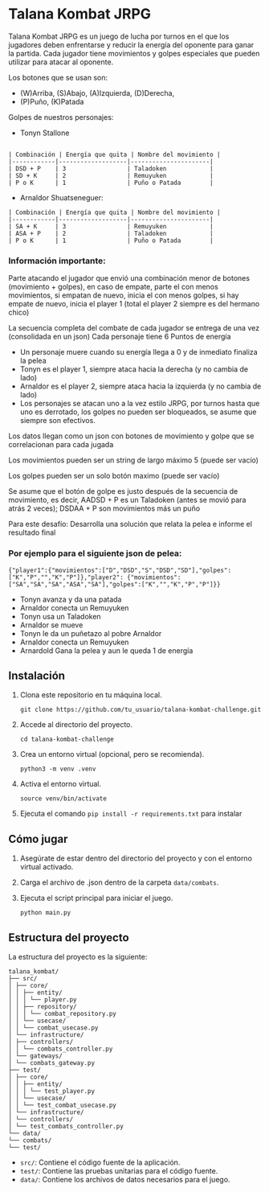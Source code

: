 # Talana Kombat JRPG

Talana Kombat JRPG es un juego de lucha por turnos en el que los jugadores deben enfrentarse y reducir la energía del oponente para ganar la partida. Cada jugador tiene movimientos y golpes especiales que pueden utilizar para atacar al oponente.

Los botones que se usan son:
- (W)Arriba, (S)Abajo, (A)Izquierda, (D)Derecha, 
- (P)Puño, (K)Patada 

Golpes de nuestros personajes:
- Tonyn Stallone
```

| Combinación | Energía que quita | Nombre del movimiento |
|------------|-------------------|----------------------|
| DSD + P    | 3                 | Taladoken            |
| SD + K     | 2                 | Remuyuken            |
| P o K      | 1                 | Puño o Patada        |

```

-  Arnaldor Shuatseneguer:
```
| Combinación | Energía que quita | Nombre del movimiento |
|------------|-------------------|----------------------|
| SA + K     | 3                 | Remuyuken            |
| ASA + P    | 2                 | Taladoken            |
| P o K      | 1                 | Puño o Patada        |

```

### Información importante: 
Parte atacando el jugador que envió una combinación menor de botones (movimiento + golpes), en caso de empate, parte el con menos movimientos, si empatan de nuevo, inicia el con menos golpes, si hay empate de nuevo, inicia el player 1 (total el player 2 siempre es del hermano chico) 

La secuencia completa del combate de cada jugador se entrega de una vez (consolidada en un json) 
Cada personaje tiene 6 Puntos de energía 
- Un personaje muere cuando su energía llega a 0 y de inmediato finaliza la pelea
- Tonyn es el player 1, siempre ataca hacia la derecha (y no cambia de lado)
- Arnaldor es el player 2, siempre ataca hacia la izquierda (y no cambia de lado)
- Los personajes se atacan uno a la vez estilo JRPG, por turnos hasta que uno es derrotado, los golpes no pueden ser bloqueados, se asume que siempre son efectivos. 

Los datos llegan como un json con botones de movimiento y golpe que se correlacionan para cada jugada 

Los movimientos pueden ser un string de largo máximo 5 (puede ser vacío) 

Los golpes pueden ser un solo botón maximo (puede ser vacío) 

Se asume que el botón de golpe es justo después de la secuencia de movimiento, es decir, AADSD + P es un Taladoken (antes se movió para atrás 2 veces); DSDAA + P son movimientos más un puño 

Para este desafío: Desarrolla una solución que relata la pelea e informe el resultado final

### Por ejemplo para el siguiente json de pelea: 

```
{"player1":{"movimientos":["D","DSD","S","DSD","SD"],"golpes":["K","P","","K","P"]},"player2": {"movimientos":["SA","SA","SA","ASA","SA"],"golpes":["K","","K","P","P"]}} 
```

- Tonyn avanza y da una patada
- Arnaldor conecta un Remuyuken
- Tonyn usa un Taladoken
- Arnaldor se mueve 
- Tonyn le da un puñetazo al pobre Arnaldor
- Arnaldor conecta un Remuyuken
- Arnardold Gana la pelea y aun le queda 1 de energía

## Instalación

1. Clona este repositorio en tu máquina local.

    ```git clone https://github.com/tu_usuario/talana-kombat-challenge.git```

2. Accede al directorio del proyecto.

    ```cd talana-kombat-challenge```

3. Crea un entorno virtual (opcional, pero se recomienda).

    ```python3 -m venv .venv```

4. Activa el entorno virtual.

    ```source venv/bin/activate```

5. Ejecuta el comando ```pip install -r requirements.txt``` para instalar

## Cómo jugar

1. Asegúrate de estar dentro del directorio del proyecto y con el entorno virtual activado.

2. Carga el archivo de .json dentro de la carpeta `data/combats`.

3. Ejecuta el script principal para iniciar el juego.

    ```python main.py```



## Estructura del proyecto

La estructura del proyecto es la siguiente:


```
talana_kombat/
├── src/
│ ├── core/
│ │ ├── entity/
│ │ │ └── player.py
│ │ ├── repository/
│ │ │ └── combat_repository.py
│ │ └── usecase/
│ │ └── combat_usecase.py
│ └── infrastructure/
│ ├── controllers/
│ │ └── combats_controller.py
│ └── gateways/
│ └── combats_gateway.py
├── test/
│ ├── core/
│ │ ├── entity/
│ │ │ └── test_player.py
│ │ └── usecase/
│ │ └── test_combat_usecase.py
│ └── infrastructure/
│ └── controllers/
│ └── test_combats_controller.py
└── data/
└── combats/
└── test/
```

- `src/`: Contiene el código fuente de la aplicación.
- `test/`: Contiene las pruebas unitarias para el código fuente.
- `data/`: Contiene los archivos de datos necesarios para el juego.

